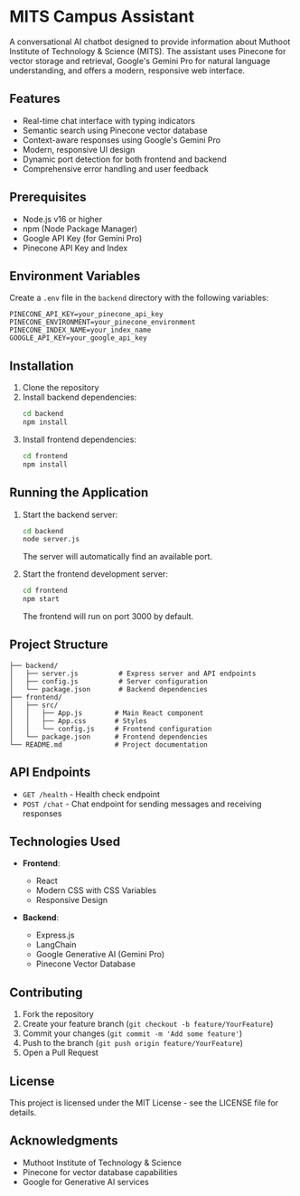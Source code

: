 # MITS Campus Assistant

A conversational AI chatbot designed to provide information about Muthoot Institute of Technology & Science (MITS). The assistant uses Pinecone for vector storage and retrieval, Google's Gemini Pro for natural language understanding, and offers a modern, responsive web interface.

## Features

- Real-time chat interface with typing indicators
- Semantic search using Pinecone vector database
- Context-aware responses using Google's Gemini Pro
- Modern, responsive UI design
- Dynamic port detection for both frontend and backend
- Comprehensive error handling and user feedback

## Prerequisites

- Node.js v16 or higher
- npm (Node Package Manager)
- Google API Key (for Gemini Pro)
- Pinecone API Key and Index

## Environment Variables

Create a `.env` file in the `backend` directory with the following variables:

```env
PINECONE_API_KEY=your_pinecone_api_key
PINECONE_ENVIRONMENT=your_pinecone_environment
PINECONE_INDEX_NAME=your_index_name
GOOGLE_API_KEY=your_google_api_key
```

## Installation

1. Clone the repository
2. Install backend dependencies:
   ```bash
   cd backend
   npm install
   ```
3. Install frontend dependencies:
   ```bash
   cd frontend
   npm install
   ```

## Running the Application

1. Start the backend server:
   ```bash
   cd backend
   node server.js
   ```
   The server will automatically find an available port.

2. Start the frontend development server:
   ```bash
   cd frontend
   npm start
   ```
   The frontend will run on port 3000 by default.

## Project Structure

```
├── backend/
│   ├── server.js          # Express server and API endpoints
│   ├── config.js          # Server configuration
│   └── package.json       # Backend dependencies
├── frontend/
│   ├── src/
│   │   ├── App.js        # Main React component
│   │   ├── App.css       # Styles
│   │   └── config.js     # Frontend configuration
│   └── package.json      # Frontend dependencies
└── README.md             # Project documentation
```

## API Endpoints

- `GET /health` - Health check endpoint
- `POST /chat` - Chat endpoint for sending messages and receiving responses

## Technologies Used

- **Frontend**:
  - React
  - Modern CSS with CSS Variables
  - Responsive Design

- **Backend**:
  - Express.js
  - LangChain
  - Google Generative AI (Gemini Pro)
  - Pinecone Vector Database

## Contributing

1. Fork the repository
2. Create your feature branch (`git checkout -b feature/YourFeature`)
3. Commit your changes (`git commit -m 'Add some feature'`)
4. Push to the branch (`git push origin feature/YourFeature`)
5. Open a Pull Request

## License

This project is licensed under the MIT License - see the LICENSE file for details.

## Acknowledgments

- Muthoot Institute of Technology & Science
- Pinecone for vector database capabilities
- Google for Generative AI services
